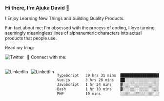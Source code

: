 ### Hi there, I'm Ajuka David 🥷

I Enjoy Learning New Things and building Quality Products.

Fun fact about me: I'm obsessed with the process of coding, I love turning seemingly meaningless lines of alphanumeric characters into actual products that people use.

Read my blog:

<a href="https://tobit.hashnode.dev/"> <img src="https://img.shields.io/badge/Hashnode-2962FF?style=for-the-badge&logo=hashnode&logoColor=white"
     alt="Twitter"
     style="float: left; margin-right: 10px;" /> </a>


📱 Connect with me: 

<br />
<a href="https://www.linkedin.com/in/david-ajuka-630660144/"> <img src="https://img.shields.io/badge/LinkedIn-0077B5?style=for-the-badge&logo=linkedin&logoColor=white"
     alt="LinkedIin"
     style="float: left; margin-right: 10px;" /> </a> <a href="mailto:ajuka.zephiniah@gmail.com"> <img src="https://img.shields.io/badge/Gmail-D14836?style=for-the-badge&logo=gmail&logoColor=white"
     alt="LinkedIin"
     style="float: left; margin-right: 10px;" /> </a>
     

<!--START_SECTION:waka-->

```txt
TypeScript   39 hrs 31 mins  █████████████████████▒░░░   85.97 %
Vue.js       3 hrs 28 mins   ██░░░░░░░░░░░░░░░░░░░░░░░   07.56 %
JavaScript   1 hr 24 mins    ▓░░░░░░░░░░░░░░░░░░░░░░░░   03.06 %
Bash         1 hr 18 mins    ▓░░░░░░░░░░░░░░░░░░░░░░░░   02.85 %
PHP          10 mins         ░░░░░░░░░░░░░░░░░░░░░░░░░   00.37 %
```

<!--END_SECTION:waka-->
